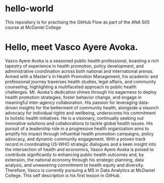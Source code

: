 # hello-world
This repository is for practising the GitHub Flow as part of the ANA 505 course at McDaniel College
# Hello, meet Vasco Ayere Avoka.

Vasco Ayere Avoka is a seasoned public health professional, boasting a rich tapestry of experience in health
promotion, policy development, and administrative coordination across both national and international arenas. Armed
with a Master's in Health Promotion Management, his academic and professional journey traverses health studies,
legal affairs, and community counseling, highlighting a multifaceted approach to public health challenges. Mr.
Avoka's dedication shines through his eagerness to deploy health promotion strategies, foster behavior change, and
engage in meaningful inter-agency collaboration. His passion for leveraging data-driven insights for the betterment of
community health, alongside a staunch advocacy for individual rights and wellbeing, underscores his commitment to
holistic health initiatives. He is a visionary, continually seeking out innovative solutions and collaborations to tackle
global health issues. His pursuit of a leadership role in a progressive health organization aims to amplify his impact
through influential health promotion campaigns, policy advocacy, and dynamic community engagement. With a
proven track record in coordinating US-WHO strategic dialogues and a keen insight into the intersection of health and
economics, Vasco Ayere Avoka is poised to contribute significantly to enhancing public health outcomes and, by
extension, the national economy through his strategic planning, data analysis, and unwavering commitment to health
equity and diversity. Therefore, Vasco is currently pursuing a MS in Data Analytics at McDaniel College. This self description is his first lesson in GitHub. 

